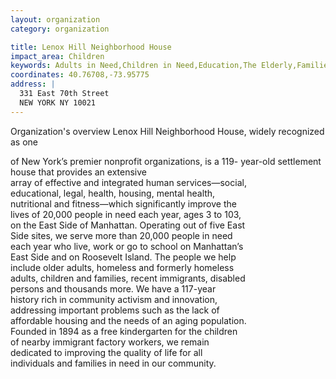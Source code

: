 ```yaml
---
layout: organization
category: organization

title: Lenox Hill Neighborhood House
impact_area: Children
keywords: Adults in Need,Children in Need,Education,The Elderly,Families in Need,Health and Wellness,The Homeless and Hungry
coordinates: 40.76708,-73.95775
address: |
  331 East 70th Street
  NEW YORK NY 10021
---
```

Organization's overview
Lenox Hill Neighborhood House, widely recognized as one 

of New York’s premier nonprofit organizations, is a 119- 
year-old settlement house that provides an extensive  
array of effective and integrated human services—social,  
educational, legal, health, housing, mental health,  
nutritional and fitness—which significantly improve the  
lives of 20,000 people in need each year, ages 3 to 103,  
on the East Side of Manhattan. Operating out of five East  
Side sites, we serve more than 20,000 people in need  
each year who live, work or go to school on Manhattan’s  
East Side and on Roosevelt Island.  The people we help  
include older adults, homeless and formerly homeless  
adults, children and families, recent immigrants, disabled  
persons and thousands more.  We have a 117-year  
history rich in community activism and innovation,  
addressing important problems such as the lack of  
affordable housing and the needs of an aging population.   
Founded in 1894 as a free kindergarten for the children  
of nearby immigrant factory workers, we remain  
dedicated to improving the quality of life for all  
individuals and families in need in our community.